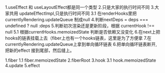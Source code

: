 1.useEffect 和 useLayoutEffect都是同一个类型
2.只是大家的执行时间不同
3.大家共用 updateEffectImpl,只是执行时间不同
3.1 在renderHooks里把 currentlyRendering.updateQueue 制成null
4.判断nextDeps = deps === undefined ? null :deps
5.判断初次渲染还是更新阶段，根据 currentHook !== null
5.1 根据currentHooks.memoizedState 判断是否依赖又没变化 
6.在next上把 hooks的链表挂载上去（fiber上也有一个hooks链表，这里是为了方便拿
7.在currentlyRendering.updateQueue上拿到单向循环链表
6.把单向循环链表断开,把新的effect 接到尾部，然后缝上。



1.fiber
1.1 fiber.memoizedState
2.fiberRoot
3.hook
3.1  hook.memoizedState
4.update
5.effect

